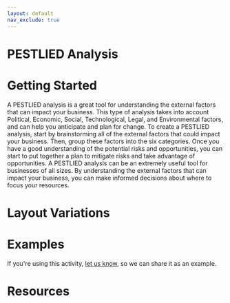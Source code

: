 ```yaml
---
layout: default
nav_exclude: true
---
```


# PESTLIED Analysis

# Getting Started

A PESTLIED analysis is a great tool for understanding the external factors that can impact your business. This type of analysis takes into account Political, Economic, Social, Technological, Legal, and Environmental factors, and can help you anticipate and plan for change. To create a PESTLIED analysis, start by brainstorming all of the external factors that could impact your business. Then, group these factors into the six categories. Once you have a good understanding of the potential risks and opportunities, you can start to put together a plan to mitigate risks and take advantage of opportunities. A PESTLIED analysis can be an extremely useful tool for businesses of all sizes. By understanding the external factors that can impact your business, you can make informed decisions about where to focus your resources.

# Layout Variations
# Examples
If you're using this activity, [let us know](https://github.com/Standards-and-Practices/structured-rapid-development/issues/new?assignees=&labels=documentation&template=example-submission.md&title=Example+of+%5Byour+pattern+here%5D), so we can share it as an example.
# Resources